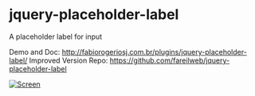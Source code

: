jquery-placeholder-label
========================

A placeholder label for input

Demo and Doc: http://fabiorogeriosj.com.br/plugins/jquery-placeholder-label/
Improved Version Repo: https://github.com/fareilweb/jquery-placeholder-label

[![Screen](/example/demo.gif)](/example/demo.gif)
